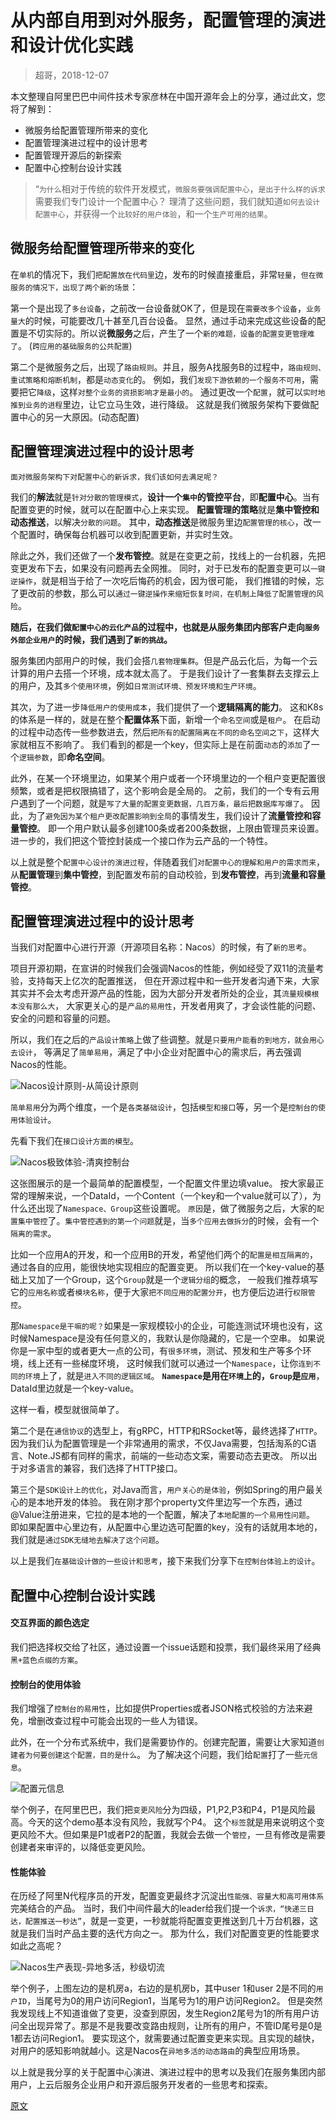 

从内部自用到对外服务，配置管理的演进和设计优化实践
=========================
> 超哥，2018-12-07

本文整理自阿里巴巴中间件技术专家彦林在中国开源年会上的分享，通过此文，您将了解到：

* 微服务给配置管理所带来的变化
* 配置管理演进过程中的设计思考
* 配置管理开源后的新探索
* 配置中心控制台设计实践

> “`为什么`相对于传统的软件开发模式，`微服务要强调配置中心`，`是出于什么样的诉求`需要我们专门设计一个配置中心？
> 理清了这些问题，我们就知道`如何去设计配置中心`，并获得一个`比较好的用户体验`，和一个`生产可用的结果`。


## 微服务给配置管理所带来的变化
在`单机`的情况下，我们`把配置放在代码里`边，发布的时候直接重启，非常`轻量`，`但在微服务的情况下，出现了两个新的场景`：

第一个是出现了`多台设备`，之前改一台设备就OK了，但是现在`需要改多个设备`，`业务量大`的时候，可能要改几十甚至几百台设备。
显然，通过手动来完成这些设备的配置是不切实际的。所以说**微服务**之后，产生了一个`新的难题，设备的配置变更管理难了`。
(`跨应用的基础服务的公共配置`)

第二个是微服务之后，出现了`路由规则`。并且，服务A找服务B的过程中，`路由规则、重试策略和熔断机制`，都是`动态变化`的。
例如，我们`发现下游依赖的一个服务不可用`，需要把它`降级`，这样`对整个业务的资损影响才是最小的`。
通过更改一个`配置`，就可以`实时地推到业务的进程`里边，让它立马生效，进行降级。
这就是我们微服务架构下要做配置中心的另一大原因。(动态配置)


## 配置管理演进过程中的设计思考
`面对微服务架构下对配置中心的新诉求，我们该如何去满足呢？`

我们的**解法**就是`针对分散的管理模式`，**设计一个`集中`的管控平台**，即**配置中心**。当有配置变更的时候，就可以在配置中心上来实现。
**配置管理的策略**就是**集中管控和动态推送**，以解决`分散的问题`。
其中，**动态推送**是微服务里边`配置管理的核心`，改一个配置时，确保每台机器可以收到配置更新，并实时生效。

除此之外，我们还做了一个**发布管控**。就是在变更之前，找线上的一台机器，先把变更发布下去，如果没有问题再去全网推。
同时，对于已发布的配置变更可以`一键逆操作`，就是相当于给了一次吃后悔药的机会，因为很可能，
我们推错的时候，忘了更改前的参数，那么可以`通过一键逆操作来缩短恢复时间，在机制上降低了配置管理的风险`。

**随后，在我们做`配置中心的云化产品`的过程中，也就是从服务集团内部客户走向`服务外部企业用户`的时候，我们遇到了`新的挑战`。**

服务集团内部用户的时候，我们会搭`几套物理集群`。但是产品云化后，为每一个云计算的用户去搭一个环境，成本就太高了。
于是我们设计了一套集群去支撑云上的用户，及其`多个使用环境`，例如`日常测试环境、预发环境和生产环境`。

其次，为了进一步`降低用户的使用成本`，我们提供了一个**逻辑隔离的能力**。
这和K8s的体系是一样的，就是在整个**配置体系**下面，新增一个`命名空间`或是`租户`。
在启动的过程中动态传一些参数进去，然后`把所有的配置隔离在不同的命名空间之下`，这样大家就相互不影响了。
我们看到的都是一个key，但实际上是在前面`动态`的`添加`了一个`逻辑参数`，即**命名空间**。

此外，在某一个环境里边，如果某个用户或者一个环境里边的一个租户变更配置很频繁，或者是把权限搞错了，这个影响会是全局的。
之前，我们的一个专有云用户遇到了一个问题，就是`写了大量的配置变更数据，几百万条，最后把数据库写爆了`。
因此，为了`避免因为某个租户更改配置影响到全局`的事情发生，我们设计了**流量管控和容量管控**。
即一个用户默认最多创建100条或者200条数据，上限由管理员来设置。
进一步的，我们把这个管控封装成一个接口作为云产品的一个特性。

以上就是整个`配置中心设计的演进过程`，伴随着我们`对配置中心的理解和用户的需求而来`，
从**配置管理**到**集中管控**，到配置发布前的自动校验，到**发布管控**，再到**流量和容量管控**。


## 配置管理演进过程中的设计思考
当我们对配置中心进行开源（开源项目名称：Nacos）的时候，有了`新的思考`。

项目开源初期，在宣讲的时候我们会强调Nacos的性能，例如经受了双11的流量考验，支持每天上亿次的配置推送，
但在开源过程中和一些开发者沟通下来，大家其实并不会太考虑开源产品的性能，因为大部分开发者所处的企业，其`流量规模根本没有那么大`，
大家更关心的是`产品的易用性`，开发者用爽了，才会谈性能的问题、安全的问题和容量的问题。

所以，我们在之后的`产品设计策略`上做了些调整。就是`只要用户能看的到地方，就会用心去设计`，
等满足了`简单易用`，满足了中小企业对配置中心的需求后，再去强调Nacos的性能。

![Nacos设计原则-从简设计原则](imgs/1.1.Nacos设计原则.png "Nacos设计原则-从简设计原则")

`简单易用`分为两个维度，一个是`各类基础设计`，包括`模型和接口`等，另一个是`控制台的使用体验设计`。

先看下我们在`接口设计方面的模型`。

![Nacos极致体验-清爽控制台](imgs/1.2.Nacos极致体验-清爽控制台.png "Nacos极致体验-清爽控制台")

这张图展示的是一个最简单的配置模型，一个配置文件里边填value。
按大家最正常的理解来说，一个DataId，一个Content（一个key和一个value就可以了），为什么还出现了`Namespace、Group`这些设置呢。
`原因`是，做了微服务之后，大家的`配置集中管控`了。`集中管控遇到的第一个问题`就是，当`多个应用去做拆分`的时候，会有一个`隔离的需求`。

比如一个应用A的开发，和一个应用B的开发，希望他们两个的`配置是相互隔离的`，通过各自的应用，能很快地实现相应的配置变更。
所以我们在一个key-value的基础上又加了一个Group，这个`Group`就是一个`逻辑分组`的概念，
一般我们推荐填写它的`应用名称`或者`模块名称`，便于大家`把不同应用的配置分开`，也方便后边进行`权限管控`。

那`Namespace是干嘛的呢？`如果是一家规模较小的企业，可能连测试环境也没有，这时候Namespace是没有任何意义的，我默认是你隐藏的，它是一个空串。
如果说你是一家中型的或者更大一点的公司，有`很多环境`，测试、预发和生产等多个环境，线上还有一些梯度环境，
这时候我们就可以通过一个`Namespace`，让你`连到不同的环境`上了，就是`进入不同的逻辑区域`。
**`Namespace`是用在`环境`上的，`Group`是`应用`**，DataId里边就是一个key-value。

这样一看，模型就很简单了。

第二个是在`通信协议`的选型上，有gRPC，HTTP和RSocket等，最终选择了`HTTP`。
因为我们认为配置管理是一个非常通用的需求，不仅Java需要，包括淘系的C语言、Note.JS都有同样的需求，前端的一些动态文案，需要动态去更改。
所以出于对多语言的兼容，我们选择了HTTP接口。

第三个是`SDK设计上的优化`，对Java而言，`用户关心的是体验`，例如Spring的用户最关心的是本地开发的体验。
我在刚才那个property文件里边写一个东西，通过@Value注册进来，它拉的是本地的一个配置，解决了`本地配置的一个易用性问题`。
即如果配置中心里边有，从配置中心里边选可配置的key，没有的话就用本地的，我们就是`通过SDK无缝地去解决了这个问题`。

以上是我们`在基础设计做的一些设计和思考`，接下来我们分享下`在控制台体验上的设计`。


## 配置中心控制台设计实践
#### 交互界面的颜色选定
我们把选择权交给了社区，通过设置一个issue话题和投票，我们最终采用了经典`黑+蓝色点缀的方案`。

#### 控制台的使用体验
我们增强了`控制台的易用性`，比如提供Properties或者JSON格式校验的方法来避免，增删改查过程中可能会出现的一些人为错误。

此外，在一个分布式系统中，我们是需要协作的。创建完配置，需要让大家知道`创建者为何要创建这个配置，目的是什么`。
为了解决这个问题，我们给`配置`打了一些`元信息`。

![配置元信息](imgs/1.3.配置元信息.png "配置元信息")

举个例子，在阿里巴巴，我们把`变更风险`分为四级，P1,P2,P3和P4，P1是风险最高。今天的这个demo基本没有风险，我就写个P4。
这个`标签`就是用来说明这个变更风险不大。但如果是P1或者P2的配置，我就会去做一个`管控`，一旦有修改是需要创建者来审评的，以降低变更风险。

#### 性能体验
在历经了阿里N代程序员的开发，配置变更最终才沉淀出`性能强、容量大和高可用体系`完美结合的产品。
当时，我们中间件最大的leader给我们提一个`诉求，“快递三日达，配置推送一秒达”`，就是一变更，一秒就能将配置变更推送到几十万台机器，这就是我们当时产品主要的迭代方向之一。
那为什么，我们对配置变更的性能要求如此之高呢？

![Nacos生产表现-异地多活，秒级切流](imgs/1.4.Nacos生产表现-异地多活，秒级切流.png "Nacos生产表现-异地多活，秒级切流")

举个例子，上图左边的是机房a，右边的是机房b，其中user 1和user 2是不同的`用户ID`，当尾号为0的用户访问Region1，当尾号为1的用户访问Region2。
但是突然我发现线上不知道谁做了变更，没查到原因，发生Region2尾号为1的所有用户访问全出现异常了。那是不是我要改变路由规则，让所有的用户，不管ID尾号是0是1都去访问Region1。
要实现这个，就需要通过配置变更来实现。且实现的越快，对用户的感知影响就越小。这是Nacos在`异地多活的动态路由`的典型应用场景。

以上就是我分享的关于配置中心演进、演进过程中的思考以及我们在服务集团内部用户，上云后服务企业用户和开源后服务开发者的一些思考和探索。


[原文](https://yq.aliyun.com/articles/675658)

